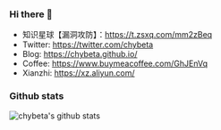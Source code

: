 ### Hi there 👋
- 知识星球【漏洞攻防】：https://t.zsxq.com/mm2zBeq
- Twitter: https://twitter.com/chybeta
- Blog: https://chybeta.github.io/
- Coffee: https://www.buymeacoffee.com/GhJEnVq
- Xianzhi: https://xz.aliyun.com/

### Github stats

![chybeta's github stats](https://github-readme-stats.vercel.app/api?username=chybeta&count_private=true&show_icons=true)
